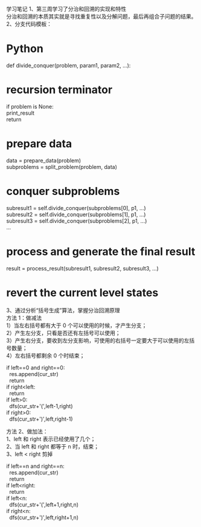 学习笔记
1、第三周学习了分治和回溯的实现和特性<br/>
分治和回溯的本质其实就是寻找重复性以及分解问题，最后再组合子问题的结果。<br/>
2、分支代码模板：<br/>

# Python

def divide_conquer(problem, param1, param2, ...):<br/>

# recursion terminator

if problem is None:<br/>
print_result<br/>
return<br/>

# prepare data

data = prepare_data(problem)<br/>
subproblems = split_problem(problem, data)<br/>

# conquer subproblems

subresult1 = self.divide_conquer(subproblems[0], p1, ...)<br/>
subresult2 = self.divide_conquer(subproblems[1], p1, ...)<br/>
subresult3 = self.divide_conquer(subproblems[2], p1, ...)<br/>
…

# process and generate the final result

result = process_result(subresult1, subresult2, subresult3, …)<br/>

# revert the current level states

3、通过分析“括号生成”算法，掌握分治回溯原理<br/>
方法 1：做减法<br/>
1）当左右括号都有大于 0 个可以使用的时候，才产生分支；<br/>
2）产生左分支，只看是否还有左括号可以使用；<br/>
3）产生右分支，要收到左分支影响，可使用的右括号一定要大于可以使用的左括号数量；<br/>
4）左右括号都剩余 0 个时结束；<br/>

if left==0 and right==0:<br/>
&nbsp;&nbsp;res.append(cur_str)<br/>
&nbsp;&nbsp;return<br/>
if right<left:<br/>
&nbsp;&nbsp;return<br/>
if left>0:<br/>
&nbsp;&nbsp;dfs(cur_str+'(',left-1,right)<br/>
if right>0:<br/>
&nbsp;&nbsp;dfs(cur_str+')',left,right-1)<br/>

方法 2、做加法：<br/>
1、left 和 right 表示已经使用了几个；<br/>
2、当 left 和 right 都等于 n 时，结束；<br/>
3、left < right 剪掉<br/>

if left==n and right==n:<br/>
&nbsp;&nbsp;res.append(cur_str)<br/>
&nbsp;&nbsp;return<br/>
if left<right:<br/>
&nbsp;&nbsp;return<br/>
if left<n:<br/>
&nbsp;&nbsp;dfs(cur_str+'(',left+1,right,n)<br/>
if right<n:<br/>
&nbsp;&nbsp;dfs(cur_str+')',left,right+1,n)<br/>
